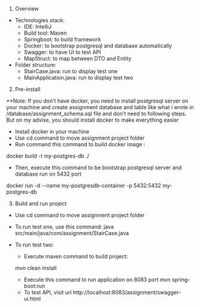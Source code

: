 1. Overview
- Technologies stack:
  + IDE: IntelliJ
  + Build tool: Maven
  + Springboot: to build framework
  + Docker: to bootstrap postgresql and database automatically
  + Swagger: to have UI to test API
  + MapStruct: to map between DTO and Entity
- Folder structure:
  + StairCase.java: run to display test one
  + MainApplication.java: run to display test two
2. Pre-install

**Note: If you don't have docker, you need to install postgresql server on your machine and create assignment database and table like what i wrote in /database/assignment_schema.sql file and don't need to following steps. But on my advise, you should install docker to make everything easier
- Install docker in your machine
- Use cd command to move assignment project folder
- Run command this command to build docker image :

docker build -t my-postgres-db ./

- Then, execute this command to be bootstrap postgresql server and database run on 5432 port

docker run -d --name my-postgresdb-container -p 5432:5432 my-postgres-db

3. Build and run project
- Use cd command to move assignment project folder
- To run test one, use this command: java src/main/java/com/assignment/StairCase.java
- To run test two:
  + Execute maven command to build project:
  
  mvn clean install
  
  + Execute this command to run application on 8083 port
  mvn spring-boot:run
  + To test API, visit url http://localhost:8083/assignment/swagger-ui.html
